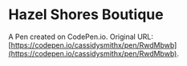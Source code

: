 # Hazel Shores Boutique

A Pen created on CodePen.io. Original URL: [https://codepen.io/cassidysmithx/pen/RwdMbwb](https://codepen.io/cassidysmithx/pen/RwdMbwb).

